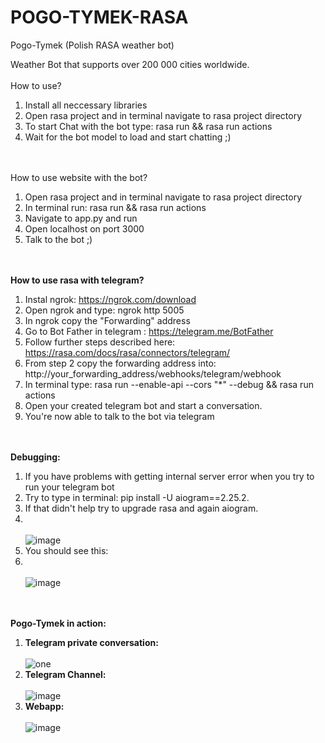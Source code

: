 # POGO-TYMEK-RASA
Pogo-Tymek (Polish RASA weather bot)

Weather Bot that supports over 200 000 cities worldwide.
<br><br>
How to use?
<br>
1. Install all neccessary libraries
2. Open rasa project and in terminal navigate to rasa project directory
3. To start Chat with the bot type:  rasa run && rasa run actions
4. Wait for the bot model to load and start chatting ;)

<br><br>
How to use website with the bot?
<br>
1. Open rasa project and in terminal navigate to rasa project directory
2. In terminal run: rasa run && rasa run actions
3. Navigate to app.py and run
4. Open localhost on port 3000
5. Talk to the bot ;)

<br><br>
**How to use rasa with telegram?**
<br>
1. Instal ngrok: https://ngrok.com/download
2. Open ngrok and type: ngrok http 5005
3. In ngrok copy the "Forwarding" address
4. Go to Bot Father in telegram : https://telegram.me/BotFather
5. Follow further steps described here: https://rasa.com/docs/rasa/connectors/telegram/
6. From step 2 copy the forwarding address into: http://your_forwarding_address/webhooks/telegram/webhook
7. In terminal type: rasa run --enable-api --cors "*" --debug && rasa run actions
8. Open your created telegram bot and start a conversation.
9. You're now able to talk to the bot via telegram

<br><br>
**Debugging:**
<br>
1. If you have problems with getting internal server error when you try to run your telegram bot
2. Try to type in terminal: pip install -U aiogram==2.25.2.
3. If that didn't help try to upgrade rasa and again aiogram.
4. <br><br> ![image](https://github.com/KrysztofN/POGO-TYMEK-RASA-/assets/149100411/de2de1ea-0bcd-43de-8017-4b2c6e380a83)
5. You should see this:
6. <br><br> ![image](https://github.com/KrysztofN/POGO-TYMEK-RASA-/assets/149100411/517e2bad-0120-4d4a-8f6d-a8945b20e18f)

<br><br>
**Pogo-Tymek in action:**
<br>
1. **Telegram private conversation:**<br><br> ![one](https://github.com/KrysztofN/POGO-TYMEK-RASA-/assets/149100411/dd2501db-3ce1-4414-bce9-792bc23d1cdd) <br>
2. **Telegram Channel:**<br><br> ![image](https://github.com/KrysztofN/POGO-TYMEK-RASA-/assets/149100411/1725f4f4-a820-43ee-b657-067691f74c1d) <br>
3. **Webapp:**<br><br> ![image](https://github.com/KrysztofN/POGO-TYMEK-RASA-/assets/149100411/b7547636-1f05-4b70-b16c-bfb2ca40958b) <br>



